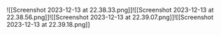 ![[Screenshot 2023-12-13 at 22.38.33.png]]![[Screenshot 2023-12-13 at 22.38.56.png]]![[Screenshot 2023-12-13 at 22.39.07.png]]![[Screenshot 2023-12-13 at 22.39.18.png]]